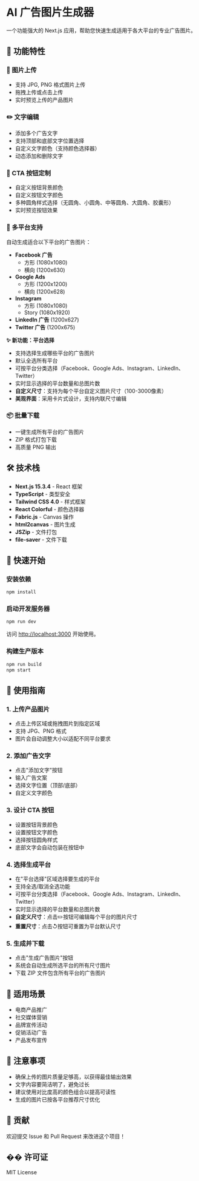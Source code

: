 # AI 广告图片生成器

一个功能强大的 Next.js 应用，帮助您快速生成适用于各大平台的专业广告图片。

## 🚀 功能特性

### 📸 图片上传
- 支持 JPG, PNG 格式图片上传
- 拖拽上传或点击上传
- 实时预览上传的产品图片

### ✏️ 文字编辑
- 添加多个广告文字
- 支持顶部和底部文字位置选择
- 自定义文字颜色（支持颜色选择器）
- 动态添加和删除文字

### 🎨 CTA 按钮定制
- 自定义按钮背景颜色
- 自定义按钮文字颜色
- 多种圆角样式选择（无圆角、小圆角、中等圆角、大圆角、胶囊形）
- 实时预览按钮效果

### 📱 多平台支持
自动生成适合以下平台的广告图片：

- **Facebook 广告**
  - 方形 (1080x1080)
  - 横向 (1200x630)
- **Google Ads**
  - 方形 (1200x1200)
  - 横向 (1200x628)
- **Instagram**
  - 方形 (1080x1080)
  - Story (1080x1920)
- **LinkedIn 广告** (1200x627)
- **Twitter 广告** (1200x675)

**✨ 新功能：平台选择**
- 支持选择生成哪些平台的广告图片
- 默认全选所有平台
- 可按平台分类选择（Facebook、Google Ads、Instagram、LinkedIn、Twitter）
- 实时显示选择的平台数量和总图片数
- **自定义尺寸**：支持为每个平台自定义图片尺寸（100-3000像素）
- **美观界面**：采用卡片式设计，支持内联尺寸编辑

### 📦 批量下载
- 一键生成所有平台的广告图片
- ZIP 格式打包下载
- 高质量 PNG 输出

## 🛠️ 技术栈

- **Next.js 15.3.4** - React 框架
- **TypeScript** - 类型安全
- **Tailwind CSS 4.0** - 样式框架
- **React Colorful** - 颜色选择器
- **Fabric.js** - Canvas 操作
- **html2canvas** - 图片生成
- **JSZip** - 文件打包
- **file-saver** - 文件下载

## 🚀 快速开始

### 安装依赖
```bash
npm install
```

### 启动开发服务器
```bash
npm run dev
```

访问 [http://localhost:3000](http://localhost:3000) 开始使用。

### 构建生产版本
```bash
npm run build
npm start
```

## 📖 使用指南

### 1. 上传产品图片
- 点击上传区域或拖拽图片到指定区域
- 支持 JPG、PNG 格式
- 图片会自动调整大小以适配不同平台要求

### 2. 添加广告文字
- 点击"添加文字"按钮
- 输入广告文案
- 选择文字位置（顶部/底部）
- 自定义文字颜色

### 3. 设计 CTA 按钮
- 设置按钮背景颜色
- 设置按钮文字颜色
- 选择按钮圆角样式
- 底部文字会自动包装在按钮中

### 4. 选择生成平台
- 在"平台选择"区域选择要生成的平台
- 支持全选/取消全选功能
- 可按平台分类选择（Facebook、Google Ads、Instagram、LinkedIn、Twitter）
- 实时显示选择的平台数量和总图片数
- **自定义尺寸**：点击✏️按钮可编辑每个平台的图片尺寸
- **重置尺寸**：点击↺按钮可重置为平台默认尺寸

### 5. 生成并下载
- 点击"生成广告图片"按钮
- 系统会自动生成所选平台的所有尺寸图片
- 下载 ZIP 文件包含所有平台的广告图片

## 🎯 适用场景

- 电商产品推广
- 社交媒体营销
- 品牌宣传活动
- 促销活动广告
- 产品发布宣传

## 📝 注意事项

- 确保上传的图片质量足够高，以获得最佳输出效果
- 文字内容要简洁明了，避免过长
- 建议使用对比度高的颜色组合以提高可读性
- 生成的图片已按各平台推荐尺寸优化

## 🤝 贡献

欢迎提交 Issue 和 Pull Request 来改进这个项目！

## �� 许可证

MIT License
